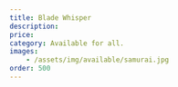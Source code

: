 ```yaml
---
title: Blade Whisper
description: 
price:
category: Available for all.
images: 
    - /assets/img/available/samurai.jpg
order: 500
---
```

